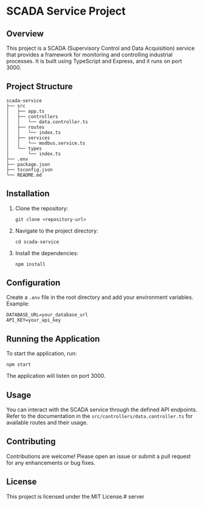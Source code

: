 # SCADA Service Project

## Overview
This project is a SCADA (Supervisory Control and Data Acquisition) service that provides a framework for monitoring and controlling industrial processes. It is built using TypeScript and Express, and it runs on port 3000.

## Project Structure
```
scada-service
├── src
│   ├── app.ts
│   ├── controllers
│   │   └── data.controller.ts
│   ├── routes
│   │   └── index.ts
│   ├── services
│   │   └── modbus.service.ts
│   └── types
│       └── index.ts
├── .env
├── package.json
├── tsconfig.json
└── README.md
```

## Installation
1. Clone the repository:
   ```
   git clone <repository-url>
   ```
2. Navigate to the project directory:
   ```
   cd scada-service
   ```
3. Install the dependencies:
   ```
   npm install
   ```

## Configuration
Create a `.env` file in the root directory and add your environment variables. Example:
```
DATABASE_URL=your_database_url
API_KEY=your_api_key
```

## Running the Application
To start the application, run:
```
npm start
```
The application will listen on port 3000.

## Usage
You can interact with the SCADA service through the defined API endpoints. Refer to the documentation in the `src/controllers/data.controller.ts` for available routes and their usage.

## Contributing
Contributions are welcome! Please open an issue or submit a pull request for any enhancements or bug fixes.

## License
This project is licensed under the MIT License.#   s e r v e r  
 